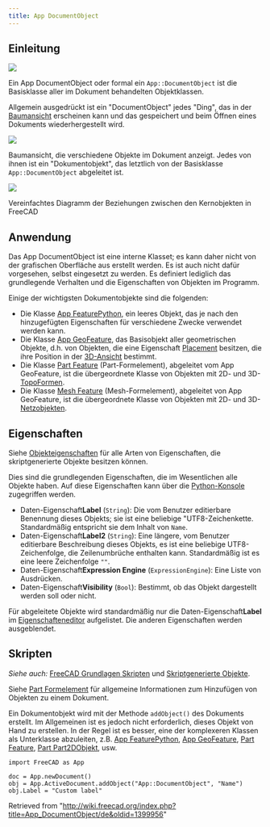 ```yaml
---
title: App DocumentObject
---
```

## Einleitung

![](/images/Px.svg)

Ein App DocumentObject oder formal ein `App::DocumentObject` ist die Basisklasse aller im Dokument behandelten Objektklassen.

Allgemein ausgedrückt ist ein "DocumentObject" jedes "Ding", das in der [Baumansicht](/Tree_view/de "Tree view/de") erscheinen kann und das gespeichert und beim Öffnen eines Dokuments wiederhergestellt wird.

![](/images/App_DocumentObject_example.png)

Baumansicht, die verschiedene Objekte im Dokument anzeigt. Jedes von ihnen ist ein "Dokumentobjekt", das letztlich von der Basisklasse `App::DocumentObject` abgeleitet ist.

![](/images/FreeCAD_core_objects.svg)

Vereinfachtes Diagramm der Beziehungen zwischen den Kernobjekten in FreeCAD

## Anwendung

Das App DocumentObject ist eine interne Klasset; es kann daher nicht von der grafischen Oberfläche aus erstellt werden. Es ist auch nicht dafür vorgesehen, selbst eingesetzt zu werden. Es definiert lediglich das grundlegende Verhalten und die Eigenschaften von Objekten im Programm.

Einige der wichtigsten Dokumentobjekte sind die folgenden:

* Die Klasse [App FeaturePython](/App_FeaturePython/de "App FeaturePython/de"), ein leeres Objekt, das je nach den hinzugefügten Eigenschaften für verschiedene Zwecke verwendet werden kann.
* Die Klasse [App GeoFeature](/App_GeoFeature/de "App GeoFeature/de"), das Basisobjekt aller geometrischen Objekte, d.h. von Objekten, die eine Eigenschaft [Placement](/Placement/de "Placement/de") besitzen, die ihre Position in der [3D-Ansicht](/3D_view/de "3D view/de") bestimmt.
* Die Klasse [Part Feature](/Part_Feature/de "Part Feature/de") (Part-Formelement), abgeleitet vom App GeoFeature, ist die übergeordnete Klasse von Objekten mit 2D- und 3D-[TopoFormen](/Part_TopoShape/de "Part TopoShape/de").
* Die Klasse [Mesh Feature](/Mesh_Feature/de "Mesh Feature/de") (Mesh-Formelement), abgeleitet von App GeoFeature, ist die übergeordnete Klasse von Objekten mit 2D- und 3D-[Netzobjekten](/Mesh_MeshObject/de "Mesh MeshObject/de").

## Eigenschaften

Siehe [Objekteigenschaften](/Property/de "Property/de") für alle Arten von Eigenschaften, die skriptgenerierte Objekte besitzen können.

Dies sind die grundlegenden Eigenschaften, die im Wesentlichen alle Objekte haben. Auf diese Eigenschaften kann über die [Python-Konsole](/Python_console/de "Python console/de") zugegriffen werden.

* Daten-Eigenschaft**Label** (`String`): Die vom Benutzer editierbare Benennung dieses Objekts; sie ist eine beliebige "UTF8-Zeichenkette. Standardmäßig entspricht sie dem Inhalt von `Name`.
* Daten-Eigenschaft**Label2** (`String`): Eine längere, vom Benutzer editierbare Beschreibung dieses Objekts, es ist eine beliebige UTF8-Zeichenfolge, die Zeilenumbrüche enthalten kann. Standardmäßig ist es eine leere Zeichenfolge `""`.
* Daten-Eigenschaft**Expression Engine** (`ExpressionEngine`): Eine Liste von Ausdrücken.
* Daten-Eigenschaft**Visibility** (`Bool`): Bestimmt, ob das Objekt dargestellt werden soll oder nicht.

Für abgeleitete Objekte wird standardmäßig nur die Daten-Eigenschaft**Label** im [Eigenschafteneditor](/Property_editor/de "Property editor/de") aufgelistet. Die anderen Eigenschaften werden ausgeblendet.

## Skripten

*Siehe auch:* [FreeCAD Grundlagen Skripten](/FreeCAD_Scripting_Basics/de "FreeCAD Scripting Basics/de") und [Skriptgenerierte Objekte](/Scripted_objects/de "Scripted objects/de").

Siehe [Part Formelement](/Part_Feature/de "Part Feature/de") für allgemeine Informationen zum Hinzufügen von Objekten zu einem Dokument.

Ein Dokumentobjekt wird mit der Methode `addObject()` des Dokuments erstellt. Im Allgemeinen ist es jedoch nicht erforderlich, dieses Objekt von Hand zu erstellen. In der Regel ist es besser, eine der komplexeren Klassen als Unterklasse abzuleiten, z.B. [App FeaturePython](/App_FeaturePython/de "App FeaturePython/de"), [App GeoFeature](/App_GeoFeature/de "App GeoFeature/de"), [Part Feature](/Part_Feature/de "Part Feature/de"), [Part Part2DObjekt](/Part_Part2DObject/de "Part Part2DObject/de"), usw.

```
import FreeCAD as App

doc = App.newDocument()
obj = App.ActiveDocument.addObject("App::DocumentObject", "Name")
obj.Label = "Custom label"

```

Retrieved from "<http://wiki.freecad.org/index.php?title=App_DocumentObject/de&oldid=1399956>"